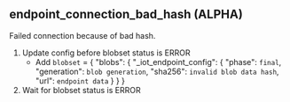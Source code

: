 
## endpoint_connection_bad_hash (ALPHA)

Failed connection because of bad hash.

1. Update config before blobset status is ERROR
    * Add `blobset` = { "blobs": { "_iot_endpoint_config": { "phase": `final`, "generation": `blob generation`, "sha256": `invalid blob data hash`, "url": `endpoint data` } } }
1. Wait for blobset status is ERROR
